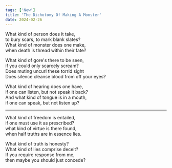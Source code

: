 ```yaml
---
tags: ['New']
title: 'The Dichotomy Of Making A Monster'
date: 2024-02-26
---
```


What kind of person does it take,  
to bury scars, to mark blank slates?  
What kind of monster does one make,  
when death is thread within their fate?

What kind of gore's there to be seen,  
if you could only scarcely scream?  
Does muting uncurl these torrid sight  
Does silence cleanse blood from off your eyes?

What kind of hearing does one have,  
if one can listen, but not speak it back?  
And what kind of tongue is in a mouth,  
if one can speak, but not listen up?

---

What kind of freedom is entailed,  
if one must use it as prescribed?  
what kind of virtue is there found,  
when half truths are in essence lies.

What kind of truth is honesty?  
What kind of lies comprise deceit?  
If you require response from me,  
then maybe you should just concede?
